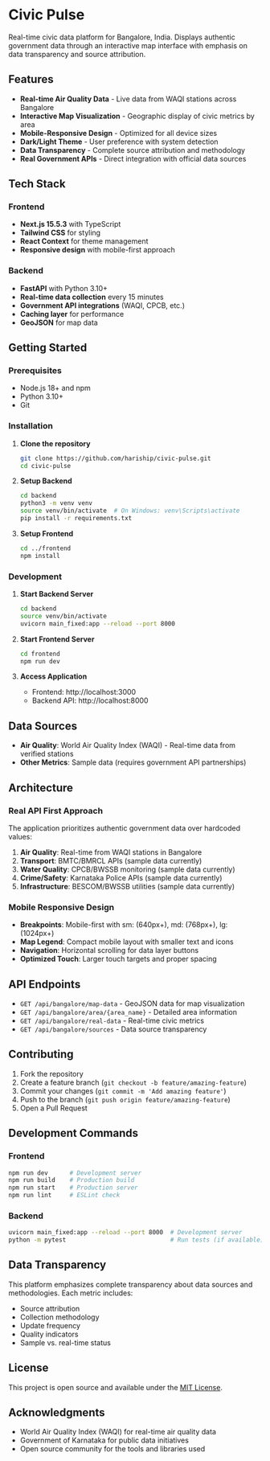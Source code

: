 # Civic Pulse

Real-time civic data platform for Bangalore, India. Displays authentic government data through an interactive map interface with emphasis on data transparency and source attribution.

## Features

- **Real-time Air Quality Data** - Live data from WAQI stations across Bangalore
- **Interactive Map Visualization** - Geographic display of civic metrics by area
- **Mobile-Responsive Design** - Optimized for all device sizes
- **Dark/Light Theme** - User preference with system detection
- **Data Transparency** - Complete source attribution and methodology
- **Real Government APIs** - Direct integration with official data sources

## Tech Stack

### Frontend
- **Next.js 15.5.3** with TypeScript
- **Tailwind CSS** for styling
- **React Context** for theme management
- **Responsive design** with mobile-first approach

### Backend
- **FastAPI** with Python 3.10+
- **Real-time data collection** every 15 minutes
- **Government API integrations** (WAQI, CPCB, etc.)
- **Caching layer** for performance
- **GeoJSON** for map data

## Getting Started

### Prerequisites
- Node.js 18+ and npm
- Python 3.10+
- Git

### Installation

1. **Clone the repository**
   ```bash
   git clone https://github.com/hariship/civic-pulse.git
   cd civic-pulse
   ```

2. **Setup Backend**
   ```bash
   cd backend
   python3 -m venv venv
   source venv/bin/activate  # On Windows: venv\Scripts\activate
   pip install -r requirements.txt
   ```

3. **Setup Frontend**
   ```bash
   cd ../frontend
   npm install
   ```

### Development

1. **Start Backend Server**
   ```bash
   cd backend
   source venv/bin/activate
   uvicorn main_fixed:app --reload --port 8000
   ```

2. **Start Frontend Server**
   ```bash
   cd frontend
   npm run dev
   ```

3. **Access Application**
   - Frontend: http://localhost:3000
   - Backend API: http://localhost:8000

## Data Sources

- **Air Quality**: World Air Quality Index (WAQI) - Real-time data from verified stations
- **Other Metrics**: Sample data (requires government API partnerships)

## Architecture

### Real API First Approach
The application prioritizes authentic government data over hardcoded values:

1. **Air Quality**: Real-time from WAQI stations in Bangalore
2. **Transport**: BMTC/BMRCL APIs (sample data currently)
3. **Water Quality**: CPCB/BWSSB monitoring (sample data currently)
4. **Crime/Safety**: Karnataka Police APIs (sample data currently)
5. **Infrastructure**: BESCOM/BWSSB utilities (sample data currently)

### Mobile Responsive Design
- **Breakpoints**: Mobile-first with sm: (640px+), md: (768px+), lg: (1024px+)
- **Map Legend**: Compact mobile layout with smaller text and icons
- **Navigation**: Horizontal scrolling for data layer buttons
- **Optimized Touch**: Larger touch targets and proper spacing

## API Endpoints

- `GET /api/bangalore/map-data` - GeoJSON data for map visualization
- `GET /api/bangalore/area/{area_name}` - Detailed area information
- `GET /api/bangalore/real-data` - Real-time civic metrics
- `GET /api/bangalore/sources` - Data source transparency

## Contributing

1. Fork the repository
2. Create a feature branch (`git checkout -b feature/amazing-feature`)
3. Commit your changes (`git commit -m 'Add amazing feature'`)
4. Push to the branch (`git push origin feature/amazing-feature`)
5. Open a Pull Request

## Development Commands

### Frontend
```bash
npm run dev      # Development server
npm run build    # Production build
npm run start    # Production server
npm run lint     # ESLint check
```

### Backend
```bash
uvicorn main_fixed:app --reload --port 8000  # Development server
python -m pytest                             # Run tests (if available)
```

## Data Transparency

This platform emphasizes complete transparency about data sources and methodologies. Each metric includes:
- Source attribution
- Collection methodology
- Update frequency
- Quality indicators
- Sample vs. real-time status

## License

This project is open source and available under the [MIT License](LICENSE).

## Acknowledgments

- World Air Quality Index (WAQI) for real-time air quality data
- Government of Karnataka for public data initiatives
- Open source community for the tools and libraries used
